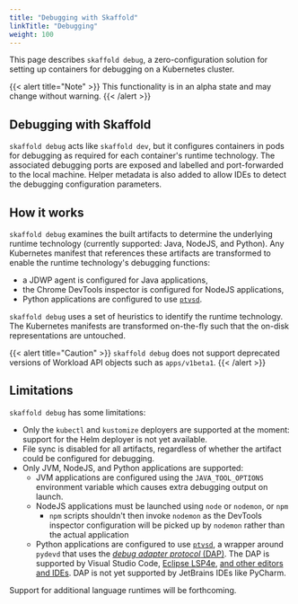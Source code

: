 ```yaml
---
title: "Debugging with Skaffold"
linkTitle: "Debugging"
weight: 100
---
```


This page describes `skaffold debug`, a zero-configuration solution for
setting up containers for debugging on a Kubernetes cluster. 

{{< alert title="Note" >}}
This functionality is in an alpha state and may change without warning.
{{< /alert >}}

## Debugging with Skaffold

`skaffold debug` acts like `skaffold dev`, but it configures containers in pods
for debugging as required for each container's runtime technology.
The associated debugging ports are exposed and labelled and port-forwarded to the
local machine.  Helper metadata is also added to allow IDEs to detect the debugging
configuration parameters.
 
## How it works

`skaffold debug` examines the built artifacts to determine the underlying runtime technology
(currently supported: Java, NodeJS, and Python).  Any Kubernetes manifest that references these
artifacts are transformed to enable the runtime technology's debugging functions:

  - a JDWP agent is configured for Java applications,
  - the Chrome DevTools inspector is configured for NodeJS applications,
  - Python applications are configured to use [`ptvsd`](https://github.com/microsoft/ptvsd/).

`skaffold debug` uses a set of heuristics to identify the runtime
technology.  The Kubernetes manifests are transformed on-the-fly
such that the on-disk representations are untouched.

{{< alert title="Caution" >}}
`skaffold debug` does not support deprecated versions of Workload API objects such as `apps/v1beta1`.
{{< /alert >}}


## Limitations

`skaffold debug` has some limitations:

  - Only the `kubectl` and `kustomize` deployers are supported at the moment: support for
    the Helm deployer is not yet available.
  - File sync is disabled for all artifacts, regardless of whether
    the artifact could be configured for debugging.
  - Only JVM, NodeJS, and Python applications are supported:
      - JVM applications are configured using the `JAVA_TOOL_OPTIONS` environment variable
        which causes extra debugging output on launch.
      - NodeJS applications must be launched using `node` or `nodemon`, or `npm`
          - `npm` scripts shouldn't then invoke `nodemon` as the DevTools inspector
            configuration will be picked up by `nodemon` rather than the actual application
      - Python applications are configured to use [`ptvsd`](https://github.com/microsoft/ptvsd/),
        a wrapper around `pydevd` that uses the
        [_debug adapter protocol_ (DAP)](https://microsoft.github.io/debug-adapter-protocol/). 
        The DAP is supported by Visual Studio Code,
        [Eclipse LSP4e](https://projects.eclipse.org/projects/technology.lsp4e),
        [and other editors and IDEs](https://microsoft.github.io/debug-adapter-protocol/implementors/tools/).
        DAP is not yet supported by JetBrains IDEs like PyCharm.
  
 Support for additional language runtimes will be forthcoming.
